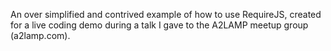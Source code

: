 An over simplified and contrived example of how to use RequireJS, created for a live coding demo during a talk I gave to the A2LAMP meetup group (a2lamp.com).

